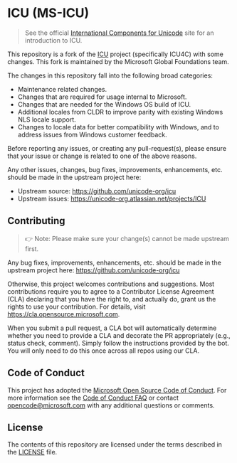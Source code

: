 # ICU (MS-ICU)

> See the official [International Components for Unicode](http://site.icu-project.org/) site for an introduction to ICU.

This repository is a fork of the [ICU](https://github.com/unicode-org/icu) project (specifically ICU4C) with some changes. This fork is maintained by the Microsoft Global Foundations team.

The changes in this repository fall into the following broad categories:
- Maintenance related changes.
- Changes that are required for usage internal to Microsoft.
- Changes that are needed for the Windows OS build of ICU.
- Additional locales from CLDR to improve parity with existing Windows NLS locale support.
- Changes to locale data for better compatibility with Windows, and to address issues from Windows customer feedback.

Before reporting any issues, or creating any pull-request(s), please ensure that your issue or change is related to one of the above reasons.

Any other issues, changes, bug fixes, improvements, enhancements, etc. should be made in the upstream project here:
- Upstream source: https://github.com/unicode-org/icu
- Upstream issues: https://unicode-org.atlassian.net/projects/ICU

## Contributing

> 👉 Note: Please make sure your change(s) cannot be made upstream first.

Any bug fixes, improvements, enhancements, etc. should be made in the upstream project here: https://github.com/unicode-org/icu

Otherwise, this project welcomes contributions and suggestions.  Most contributions require you to agree to a
Contributor License Agreement (CLA) declaring that you have the right to, and actually do, grant us
the rights to use your contribution. For details, visit https://cla.opensource.microsoft.com.

When you submit a pull request, a CLA bot will automatically determine whether you need to provide
a CLA and decorate the PR appropriately (e.g., status check, comment). Simply follow the instructions
provided by the bot. You will only need to do this once across all repos using our CLA.


## Code of Conduct

This project has adopted the [Microsoft Open Source Code of Conduct](https://opensource.microsoft.com/codeofconduct/).
For more information see the [Code of Conduct FAQ](https://opensource.microsoft.com/codeofconduct/faq/) or
contact [opencode@microsoft.com](mailto:opencode@microsoft.com) with any additional questions or comments.

## License

The contents of this repository are licensed under the terms described in the [LICENSE](LICENSE) file.

